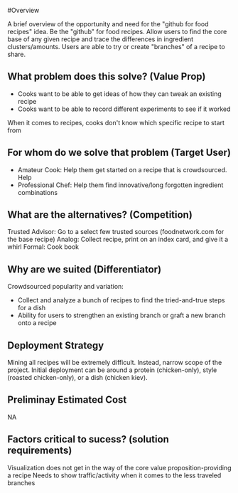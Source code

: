 #Overview

A brief overview of the opportunity and need for the "github for food recipes" idea. Be the "github" for food recipes. Allow users to find the core base of any given recipe and trace the differences in ingredient clusters/amounts. Users are able to try or create "branches" of a recipe to share.

## What problem does this solve? (Value Prop)
* Cooks want to be able to get ideas of how they can tweak an existing recipe
* Cooks want to be able to record different experiments to see if it worked

When it comes to recipes, cooks don't know which specific recipe to start from

## For whom do we solve that problem (Target User)
* Amateur Cook: Help them get started on a recipe that is crowdsourced. Help 
* Professional Chef: Help them find innovative/long forgotten ingredient combinations

## What are the alternatives? (Competition)
Trusted Advisor: Go to a select few trusted sources (foodnetwork.com for the base recipe)
Analog: Collect recipe, print on an index card, and give it a whirl
Formal: Cook book


## Why are we suited (Differentiator)
Crowdsourced popularity and variation:
* Collect and analyze a bunch of recipes to find the tried-and-true steps for a dish
* Ability for users to strengthen an existing branch or graft a new branch onto a recipe

## Deployment Strategy
Mining all recipes will be extremely difficult. Instead, narrow scope of the project. Initial deployment can be around a protein (chicken-only), style (roasted chicken-only), or a dish (chicken kiev).

## Preliminay Estimated Cost
NA

## Factors critical to sucess? (solution requirements)
Visualization does not get in the way of the core value proposition-providing a recipe
Needs to show traffic/activity when it comes to the less traveled branches

